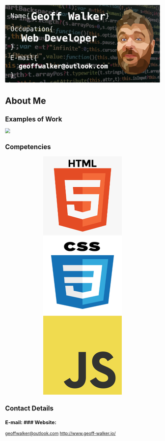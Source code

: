 
<img src="https://github.com/Geoff-Walker/Geoff-Walker/blob/main/my-banner.png">



# About Me

## Examples of Work
<img src="https://github.com/Geoff-Walker/Geoff-Walker/blob/main/Aspects%20of%20beauty.gif.gif" width="256">

## Competencies
<div align="center">
<img src="https://github.com/Geoff-Walker/Geoff-Walker/blob/main/html.png" width="256" height="256">          <img src="https://github.com/Geoff-Walker/Geoff-Walker/blob/main/css.png" width="256" height="256">          <img src="https://github.com/Geoff-Walker/Geoff-Walker/blob/main/JS.png" width="256" height="256"></div>

## Contact Details

### E-mail:                                  ### Website:

geoffwalker@outlook.com                      http://www.geoff-walker.io/




<!-- - 👋 Hi, I’m @Geoff-Walker
- 👀 I’m interested in mastering CSS and Html and becoming a developer
- 🌱 I’m currently learning Javascript
- 💞️ I’m looking to collaborate on anything a junior dev can complete
- 📫 How to reach me; email at geoffwalker1980@gmail.com
 -->
<!---
Geoff-Walker/Geoff-Walker is a ✨ special ✨ repository because its `README.md` (this file) appears on your GitHub profile.
You can click the Preview link to take a look at your changes.
--->
